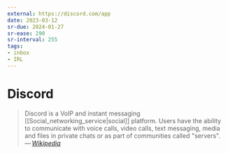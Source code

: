 ```yaml
---
external: https://discord.com/app
date: 2023-03-12
sr-due: 2024-01-27
sr-ease: 290
sr-interval: 255
tags:
- inbox
- IRL
---
```


# Discord

> Discord is a VoIP and instant messaging [[Social_networking_service|social]]
> platform. Users have the ability to communicate with voice calls, video calls,
> text messaging, media and files in private chats or as part of communities
> called "servers".\
> — <cite>[Wikipedia](https://en.wikipedia.org/wiki/Discord_\(software\))</cite>
